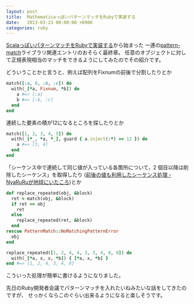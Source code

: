 ```yaml
---
layout: post
title:  MathematicaっぽいパターンマッチをRubyで実装する
date:   2013-03-23 00:00:00 +0900
categories: ruby
---
```


[ScalaっぽいパターンマッチをRubyで実装する](http://www.callcc.net/diary/20120204.html#p01)から始まった 一連の[pattern-match](https://github.com/k-tsj/pattern-match)ライブラリ関連エントリのおそらく最終章。 
任意のオブジェクトに対して正規表現相当のマッチをできるようにしてみたのでその紹介です。

どういうことかと言うと、例えば配列をFixnumの前後で分割したりとか

```ruby
match([:a, 0, :b, :c]) do
  with(_[*a, Fixnum, *b]) do
    a #=> [:a]
    b #=> [:b, :c]
  end
end
```

連続した要素の積が12になるところを探したりとか

```ruby
match([1, 2, 3, 4, 5]) do
  with(_[*_, *a, *_], guard { a.inject(:*) == 12 }) do
    a #=> [3, 4]
  end
end
```

「シーケンス中で連続して同じ値が入っている各箇所について，2 個目以降は削除したシーケンス」を取得したり ([前後の値も利用したシーケンス処理 - NyaRuRuが地球にいたころ](http://d.hatena.ne.jp/NyaRuRu/20090311/p1))とか

```ruby
def replace_repeated(obj, &block)
  ret = match(obj, &block)
  if ret == obj
    ret
  else
    replace_repeated(ret, &block)
  end
rescue PatternMatch::NoMatchingPatternError
  obj
end

replace_repeated([1, 2, 4, 4, 3, 3, 4, 0, 0]) do
  with(_[*a, x, x, *b]) { [*a, x, *b] }
end #=> [1, 2, 4, 3, 4, 0]
```

こういった処理が簡単に書けるようになりました。

先日のRuby開発者会議でパターンマッチを入れたいねみたいな話をしてきたのですが、 せっかくならこのぐらい出来るようになると楽しそうです。

